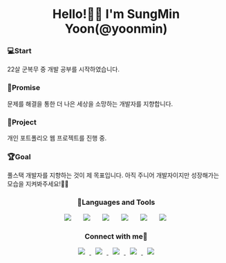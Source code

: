 <h1 align="center"> Hello!👋🏼 I'm SungMin Yoon(@yoonmin)</h1>

<h3>💻Start</h3>
22살 군복무 중 개발 공부를 시작하였습니다.

<h3>🦅Promise</h3>
문제를 해결을 통한 더 나은 세상을 소망하는 개발자를 지향합니다.

<h3>📲Project</h3>
개인 포트폴리오 웹 프로젝트를 진행 중.

<h3>🏆Goal</h3>
풀스택 개발자를 지향하는 것이 제 목표입니다.
아직 주니어 개발자이지만 성장해가는 모습을 지켜봐주세요!🙏🏼

<h3 align = "center">📢Languages and Tools</h3>
<div align = "center">
<img src="https://img.shields.io/badge/Python-007396?style=flat-square&logo=Python&logoColor=white" style="height : auto; margin-left : 10px; margin-right : 10px;"/></a>&nbsp;
<img src="https://img.shields.io/badge/Django-6DB33F?style=flat-square&logo=Django&logoColor=white" style="height : auto; margin-left : 10px; margin-right : 10px;"/></a>&nbsp;
<img src="https://img.shields.io/badge/React-4479A1?style=flat-square&logo=React&logoColor=white" style="height : auto; margin-left : 10px; margin-right : 10px;"/></a>&nbsp;
<img src="https://img.shields.io/badge/HTML5-E34F26?style=flat-square&logo=HTML5&logoColor=white" style="height : auto; margin-left : 10px; margin-right : 10px;"/></a>&nbsp;
<img src="https://img.shields.io/badge/CSS3-1572B6?style=flat-square&logo=CSS3&logoColor=white" style="height : auto; margin-left : 10px; margin-right : 10px;"/></a>&nbsp;
<img src="https://img.shields.io/badge/JavaScript-F7DF1E?style=flat-square&logo=JavaScript&logoColor=white" style="height : auto; margin-left : 10px; margin-right : 10px;"/></a>&nbsp;
</div>

<h3 align="center"> Connect with me🦈</h3>
<div align = "center">
<a href="https://yoon-min-codinglog.tistory.com/">
    <img src="http://img.shields.io/badge/Tech Blog-ff7965?style=flat&logo=Bloglovin&logoColor=white&link=https://yoon-min-codinglog.tistory.com/"
        style="height : auto; margin-left : 10px; margin-right : 10px; "/>
</a>

<a href="https://yoonminweb.y00nmin.repl.co">
    <img src="http://img.shields.io/badge/yoonmin_WEB Page-2667d8?style=flat&logo=FamPay&logoColor=white&link=https://yoonminweb.y00nmin.repl.co"
        style="height : auto; margin-left : 10px; margin-right : 10px;"/>
</a>

<a href="https://www.youtube.com/channel/UCq6gPfqoajz7hgKS2_u1GWg">
    <img 
        src="http://img.shields.io/badge/-Youtube-ff0000?style=flat&logo=Youtube&link=https://www.youtube.com/channel/UCq6gPfqoajz7hgKS2_u1GWg"
        style="height : auto; margin-left : 10px; margin-right : 10px;"/>
</a>

<a href="https://www.instagram.com/yoon__min_/">
    <img 
        src="http://img.shields.io/badge/-Instagram-ff7066?style=flat&logo=Instagram&link=https://www.instagram.com/yoon__min_/"
        style="height : auto; margin-left : 10px; margin-right : 10px;"/>
</a>

<a href="mailto:ysmgg1@naver.com">
    <img src="http://img.shields.io/badge/Naver Mail-00d800?style=flat&logo=naver&logoColor=white&link=mailto:ysmgg1@naver.com"
        style="height : auto; margin-left : 10px; margin-right : 10px;"/>
</a>
    </div>



